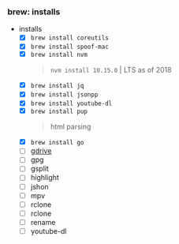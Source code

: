 ### brew: installs

 * installs
	- [x] `brew install coreutils`
	- [x] `brew install spoof-mac`
	- [x] `brew install nvm`
		> `nvm install 10.15.0` | LTS as of 2018
	- [x] `brew install jq`
	- [x] `brew install jsonpp`
	- [x] `brew install youtube-dl`
	- [x] `brew install pup`
		> html parsing
	- [x] `brew install go`
	- [ ] [gdrive](https://github.com/prasmussen/gdrive)
	- [ ] gpg
	- [ ] gsplit
	- [ ] highlight
	- [ ] jshon
	- [ ] mpv
	- [ ] rclone
	- [ ] rclone
	- [ ] rename
	- [ ] youtube-dl